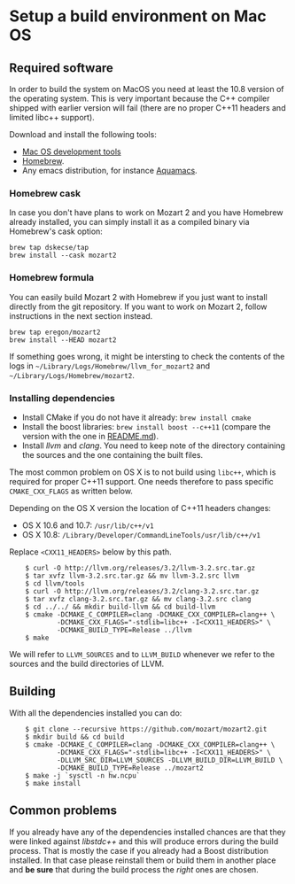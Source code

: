 # Setup a build environment on Mac OS

## Required software

In order to build the system on MacOS you need at least the 10.8 version of the operating system. This is very important because the C++ compiler shipped with earlier version will fail (there are no proper C++11 headers and limited libc++ support).

Download and install the following tools:

*  [Mac OS development tools](http://developer.apple.com)
*  [Homebrew](https://brew.sh/).
*   Any emacs distribution, for instance [Aquamacs](http://aquamacs.org/).

### Homebrew cask

In case you don't have plans to work on Mozart 2
and you have Homebrew already installed,
you can simply install it as a compiled binary via Homebrew's cask option:

```shell
brew tap dskecse/tap
brew install --cask mozart2
```

### Homebrew formula

You can easily build Mozart 2 with Homebrew if you just want to install directly from the git repository.
If you want to work on Mozart 2, follow instructions in the next section instead.

```shell
brew tap eregon/mozart2
brew install --HEAD mozart2
```

If something goes wrong, it might be intersting to check the contents of the logs
in `~/Library/Logs/Homebrew/llvm_for_mozart2` and `~/Library/Logs/Homebrew/mozart2`.

### Installing dependencies

*  Install CMake if you do not have it already: `brew install cmake`
*  Install the boost libraries: `brew install boost --c++11` (compare the version with the one in [README.md](README.md#requirements)).
*  Install *llvm* and *clang*. You need to keep note of the directory containing the sources and the one containing the built files.

The most common problem on OS X is to not build using `libc++`, which is required for proper C++11 support.
One needs therefore to pass specific `CMAKE_CXX_FLAGS` as written below.

Depending on the OS X version the location of C++11 headers changes:

* OS X 10.6 and 10.7: `/usr/lib/c++/v1`
* OS X 10.8: `/Library/Developer/CommandLineTools/usr/lib/c++/v1`

Replace `<CXX11_HEADERS>` below by this path.

```
    $ curl -O http://llvm.org/releases/3.2/llvm-3.2.src.tar.gz
    $ tar xvfz llvm-3.2.src.tar.gz && mv llvm-3.2.src llvm
    $ cd llvm/tools
    $ curl -O http://llvm.org/releases/3.2/clang-3.2.src.tar.gz
    $ tar xvfz clang-3.2.src.tar.gz && mv clang-3.2.src clang
    $ cd ../../ && mkdir build-llvm && cd build-llvm
    $ cmake -DCMAKE_C_COMPILER=clang -DCMAKE_CXX_COMPILER=clang++ \
            -DCMAKE_CXX_FLAGS="-stdlib=libc++ -I<CXX11_HEADERS>" \
            -DCMAKE_BUILD_TYPE=Release ../llvm
    $ make     
```      
We will refer to `LLVM_SOURCES` and to `LLVM_BUILD` whenever we refer to the sources and the build directories of LLVM.

## Building
With all the dependencies installed you can do:

```
    $ git clone --recursive https://github.com/mozart/mozart2.git
    $ mkdir build && cd build
    $ cmake -DCMAKE_C_COMPILER=clang -DCMAKE_CXX_COMPILER=clang++ \
            -DCMAKE_CXX_FLAGS="-stdlib=libc++ -I<CXX11_HEADERS>" \
            -DLLVM_SRC_DIR=LLVM_SOURCES -DLLVM_BUILD_DIR=LLVM_BUILD \
            -DCMAKE_BUILD_TYPE=Release ../mozart2
    $ make -j `sysctl -n hw.ncpu`
    $ make install
``` 

## Common problems
If you already have any of the dependencies installed chances are that they were linked against *libstdc++* and this will produce errors during the build process. That is mostly the case if you already had a Boost distribution installed. In that case please reinstall them or build them in another place and **be sure** that during the build process the *right* ones are chosen.

